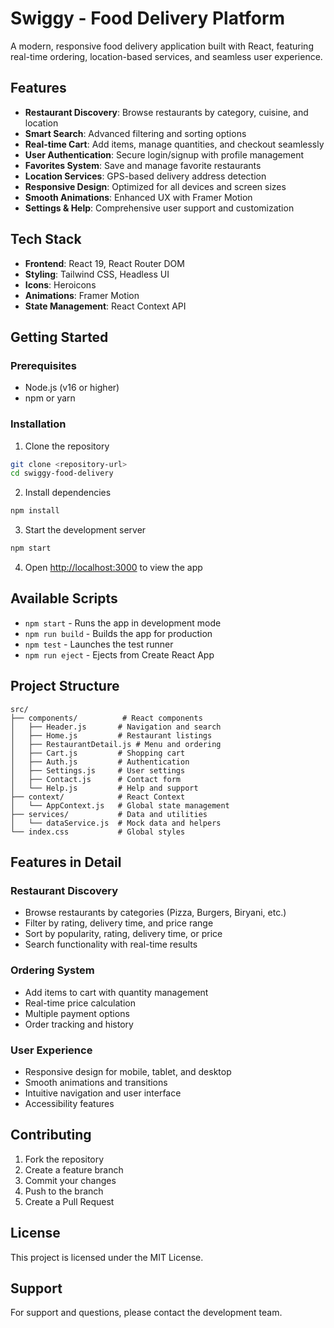 # Swiggy - Food Delivery Platform

A modern, responsive food delivery application built with React, featuring real-time ordering, location-based services, and seamless user experience.

## Features

- **Restaurant Discovery**: Browse restaurants by category, cuisine, and location
- **Smart Search**: Advanced filtering and sorting options
- **Real-time Cart**: Add items, manage quantities, and checkout seamlessly
- **User Authentication**: Secure login/signup with profile management
- **Favorites System**: Save and manage favorite restaurants
- **Location Services**: GPS-based delivery address detection
- **Responsive Design**: Optimized for all devices and screen sizes
- **Smooth Animations**: Enhanced UX with Framer Motion
- **Settings & Help**: Comprehensive user support and customization

## Tech Stack

- **Frontend**: React 19, React Router DOM
- **Styling**: Tailwind CSS, Headless UI
- **Icons**: Heroicons
- **Animations**: Framer Motion
- **State Management**: React Context API

## Getting Started

### Prerequisites

- Node.js (v16 or higher)
- npm or yarn

### Installation

1. Clone the repository
```bash
git clone <repository-url>
cd swiggy-food-delivery
```

2. Install dependencies
```bash
npm install
```

3. Start the development server
```bash
npm start
```

4. Open [http://localhost:3000](http://localhost:3000) to view the app

## Available Scripts

- `npm start` - Runs the app in development mode
- `npm run build` - Builds the app for production
- `npm test` - Launches the test runner
- `npm run eject` - Ejects from Create React App

## Project Structure

```
src/
├── components/          # React components
│   ├── Header.js       # Navigation and search
│   ├── Home.js         # Restaurant listings
│   ├── RestaurantDetail.js # Menu and ordering
│   ├── Cart.js         # Shopping cart
│   ├── Auth.js         # Authentication
│   ├── Settings.js     # User settings
│   ├── Contact.js      # Contact form
│   └── Help.js         # Help and support
├── context/            # React Context
│   └── AppContext.js   # Global state management
├── services/           # Data and utilities
│   └── dataService.js  # Mock data and helpers
└── index.css           # Global styles
```

## Features in Detail

### Restaurant Discovery
- Browse restaurants by categories (Pizza, Burgers, Biryani, etc.)
- Filter by rating, delivery time, and price range
- Sort by popularity, rating, delivery time, or price
- Search functionality with real-time results

### Ordering System
- Add items to cart with quantity management
- Real-time price calculation
- Multiple payment options
- Order tracking and history

### User Experience
- Responsive design for mobile, tablet, and desktop
- Smooth animations and transitions
- Intuitive navigation and user interface
- Accessibility features

## Contributing

1. Fork the repository
2. Create a feature branch
3. Commit your changes
4. Push to the branch
5. Create a Pull Request

## License

This project is licensed under the MIT License.

## Support

For support and questions, please contact the development team.
